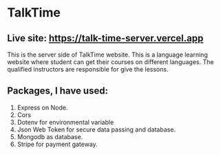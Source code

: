 # TalkTime 
## Live site: https://talk-time-server.vercel.app

This is the server side of TalkTime website. This is  a language learning website where student can get their courses on different languages. The qualified instructors are responsible for give the lessons.

## Packages, I have used:
1. Express on Node.
2. Cors
3. Dotenv for environmental variable
4. Json Web Token for secure data passing and database.
5. Mongodb as database.
6. Stripe for payment gateway.

